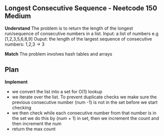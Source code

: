 ## Longest Consecutive Sequence - Neetcode 150 Medium
**Understand**
The problem is to return the length of the longest run/sequence of consecutive numbers in a list.
Input: a list of numbers e.g [1,2,3,5,6,8,9]
Ouput: the length of the largest sequence of consecutive numbers: 1,2,3 -> 3

**Match**
The problem involves hash tables and arrays

**Plan**
- 

**Implement**
- we convert the list into a set for O(1) lookup
- we iterate over the list.
To prevent duplicate checks we make sure the previous consecutive number (num -1) is not in the set before we start checking
- we then check while each consecutive number from that number is in the set we do this by (num + 1) in set, then we increment the count and then increment the num
- return the max count